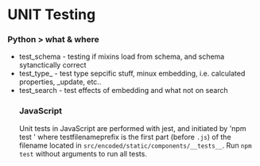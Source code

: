 # UNIT Testing

### Python > what & where

- test_schema - testing if mixins load from schema, and schema sytanctically correct
- test_type_<object> - test type sepcific stuff, minux embedding, i.e. calculated properties,
  _update, etc..
- test_search - test effects of embedding and what not on search


### JavaScript

Unit tests in JavaScript are performed with jest, and initiated by 'npm test <testfilenameprefix>' where testfilenameprefix is the first part (before `.js`) of the filename located in `src/encoded/static/components/__tests__`. Run `npm test` without arguments to run all tests.
